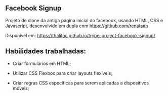 ## Facebook Signup
Projeto de clone da antiga página inicial do facebook, usando HTML, CSS e Javascript, desenvolvido em dupla com https://github.com/renataap

Disponível em: https://thalitac.github.io/trybe-project-facebook-signup/

## Habilidades trabalhadas:

  * Criar formulários em HTML;

  * Utilizar CSS Flexbox para criar layouts flexíveis;

  * Criar regras CSS específicas para serem aplicadas a dispositivos móveis;
 


